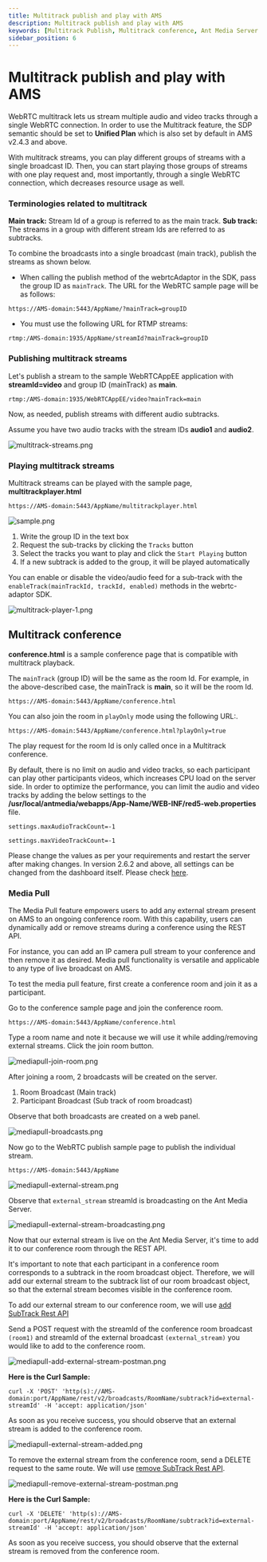 ```yaml
---
title: Multitrack publish and play with AMS
description: Multitrack publish and play with AMS
keywords: [Multitrack Publish, Multitrack conference, Ant Media Server Documentation, Ant Media Server Tutorials]
sidebar_position: 6
---
```


# Multitrack publish and play with AMS

WebRTC multitrack lets us stream multiple audio and video tracks through a single WebRTC connection. In order to use the Multitrack feature, the SDP semantic should be set to **Unified Plan** which is also set by default in AMS v2.4.3 and above.

With multitrack streams, you can play different groups of streams with a single broadcast ID. Then, you can start playing those groups of streams with one play request and, most importantly, through a single WebRTC connection, which decreases resource usage as well.

### Terminologies related to multitrack

**Main track:** Stream Id of a group is referred to as the main track. 
**Sub track:** The streams in a group with different stream Ids are referred to as subtracks.

To combine the broadcasts into a single broadcast (main track), publish the streams as shown below.

* When calling the publish method of the webrtcAdaptor in the SDK, pass the group ID as ```mainTrack```. The URL for the WebRTC sample page will be as follows:

`https://AMS-domain:5443/AppName/?mainTrack=groupID`

* You must use the following URL for RTMP streams:

```rtmp:/AMS-domain:1935/AppName/streamId?mainTrack=groupID```

### Publishing multitrack streams

Let's publish a stream to the sample WebRTCAppEE application with **streamId=video** and group ID (mainTrack) as **main**.

`rtmp:/AMS-domain:1935/WebRTCAppEE/video?mainTrack=main`

Now, as needed, publish streams with different audio subtracks.

Assume you have two audio tracks with the stream IDs **audio1** and **audio2**.

![multitrack-streams.png](@site/static/img/multitrack-streams.png)

### Playing multitrack streams

Multitrack streams can be played with the sample page, **multitrackplayer.html**

`https://AMS-domain:5443/AppName/multitrackplayer.html`

![sample.png](@site/static/img/sample(1).png)

1.  Write the group ID in the text box
2.  Request the sub-tracks by clicking the ```Tracks``` button
3.  Select the tracks you want to play and click the ```Start Playing``` button
4.  If a new subtrack is added to the group, it will be played automatically

You can enable or disable the video/audio feed for a sub-track with the ```enableTrack(mainTrackId, trackId, enabled)``` methods in the webrtc-adaptor SDK.

![multitrack-player-1.png](@site/static/img/multitrack-player-1(1).png)

## Multitrack conference

**conference.html** is a sample conference page that is compatible with multitrack playback.

The ```mainTrack``` (group ID) will be the same as the room Id. For example, in the above-described case, the mainTrack is **main**, so it will be the room Id.

`https://AMS-domain:5443/AppName/conference.html`

You can also join the room in ```playOnly``` mode using the following URL:.

`https://AMS-domain:5443/AppName/conference.html?playOnly=true`

The play request for the room Id is only called once in a Multitrack conference.

By default, there is no limit on audio and video tracks, so each participant can play other participants videos, which increases CPU load on the server side. In order to optimize the performance, you can limit the audio and video tracks by adding the below settings to the **/usr/local/antmedia/webapps/App-Name/WEB-INF/red5-web.properties** file.

`settings.maxAudioTrackCount=-1`

`settings.maxVideoTrackCount=-1`

Please change the values as per your requirements and restart the server after making changes. In version 2.6.2 and above, all settings can be changed from the dashboard itself. Please check [here](https://github.com/orgs/ant-media/discussions/5161#discussioncomment-6401677).

### Media Pull

The Media Pull feature empowers users to add any external stream present on AMS to an ongoing conference room. With this capability, users can dynamically add or remove streams during a conference using the REST API.

For instance, you can add an IP camera pull stream to your conference and then remove it as desired. Media pull functionality is versatile and applicable to any type of live broadcast on AMS.

To test the media pull feature, first create a conference room and join it as a participant.

Go to the conference sample page and join the conference room.

`https://AMS-domain:5443/AppName/conference.html`

Type a room name and note it because we will use it while adding/removing external streams. Click the join room button.

![mediapull-join-room.png](@site/static/img/mediapull-join-room.png)

After joining a room, 2 broadcasts will be created on the server.
1. Room Broadcast (Main track)
2. Participant Broadcast (Sub track of room broadcast)

Observe that both broadcasts are created on a web panel.

![mediapull-broadcasts.png](@site/static/img/mediapull-broadcasts.png)

Now go to the WebRTC publish sample page to publish the individual stream.

`https://AMS-domain:5443/AppName`

![mediapull-external-stream.png](@site/static/img/mediapull-external-stream.png)

Observe that `external_stream` streamId is broadcasting on the Ant Media Server.

![mediapull-external-stream-broadcasting.png](@site/static/img/mediapull-external-stream-broadcasting.png)

Now that our external stream is live on the Ant Media Server, it's time to add it to our conference room through the REST API.

It's important to note that each participant in a conference room corresponds to a subtrack in the room broadcast object. Therefore, we will add our external stream to the subtrack list of our room broadcast object, so that the external stream becomes visible in the conference room.

To add our external stream to our conference room, we will use [add SubTrack Rest API](https://antmedia.io/rest/#/BroadcastRestService/addSubTrack)

Send a POST request with the streamId of the conference room broadcast `(room1)` and streamId of the external broadcast `(external_stream)` you would like to add to the conference room.

![mediapull-add-external-stream-postman.png](@site/static/img/mediapull-add-external-stream-postman.png)

**Here is the Curl Sample:**

```curl -X 'POST' 'http(s)://AMS-domain:port/AppName/rest/v2/broadcasts/RoomName/subtrack?id=external-streamId' -H 'accept: application/json'```

As soon as you receive success, you should observe that an external stream is added to the conference room.

![mediapull-external-stream-added.png](@site/static/img/mediapull-external-stream-added.png)

To remove the external stream from the conference room, send a DELETE request to the same route. We will use [remove SubTrack Rest API](https://antmedia.io/rest/#/BroadcastRestService/removeSubTrack).

![mediapull-remove-external-stream-postman.png](@site/static/img/mediapull-remove-external-stream-postman.png)

**Here is the Curl Sample:**

```curl -X 'DELETE' 'http(s)://AMS-domain:port/AppName/rest/v2/broadcasts/RoomName/subtrack?id=external-streamId' -H 'accept: application/json'```

As soon as you receive success, you should observe that the external stream is removed from the conference room.
